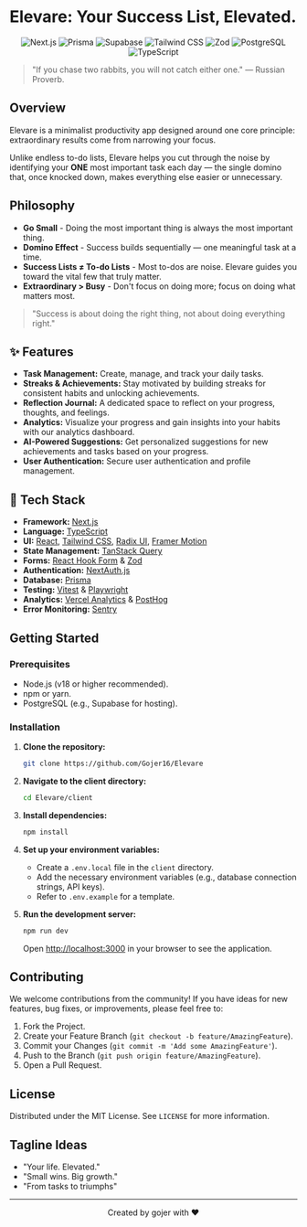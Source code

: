 # Elevare: Your Success List, Elevated.

<p align="center">
  <img src="https://img.shields.io/badge/Next.js-000000?style=for-the-badge&logo=next.js&logoColor=white" alt="Next.js" />
  <img src="https://img.shields.io/badge/Prisma-2D3748?style=for-the-badge&logo=prisma&logoColor=white" alt="Prisma" />
  <img src="https://img.shields.io/badge/Supabase-3ECF8E?style=for-the-badge&logo=supabase&logoColor=white" alt="Supabase" />
  <img src="https://img.shields.io/badge/Tailwind_CSS-38B2AC?style=for-the-badge&logo=tailwind-css&logoColor=white" alt="Tailwind CSS" />
  <img src="https://img.shields.io/badge/Zod-3068B7?style=for-the-badge&logo=zod&logoColor=white" alt="Zod" />
  <img src="https://img.shields.io/badge/PostgreSQL-316192?style=for-the-badge&logo=postgresql&logoColor=white" alt="PostgreSQL" />
  <img src="https://img.shields.io/badge/TypeScript-007ACC?style=for-the-badge&logo=typescript&logoColor=white" alt="TypeScript" />
</p>

> "If you chase two rabbits, you will not catch either one." — Russian Proverb.

## Overview

Elevare is a minimalist productivity app designed around one core principle: extraordinary results come from narrowing your focus.

Unlike endless to-do lists, Elevare helps you cut through the noise by identifying your **ONE** most important task each day — the single domino that, once knocked down, makes everything else easier or unnecessary.

## Philosophy

- **Go Small** - Doing the most important thing is always the most important thing.
- **Domino Effect** - Success builds sequentially — one meaningful task at a time.
- **Success Lists ≠ To-do Lists** - Most to-dos are noise. Elevare guides you toward the vital few that truly matter.
- **Extraordinary > Busy** - Don't focus on doing more; focus on doing what matters most.

> "Success is about doing the right thing, not about doing everything right."

## ✨ Features

*   **Task Management:** Create, manage, and track your daily tasks.
*   **Streaks & Achievements:** Stay motivated by building streaks for consistent habits and unlocking achievements.
*   **Reflection Journal:** A dedicated space to reflect on your progress, thoughts, and feelings.
*   **Analytics:** Visualize your progress and gain insights into your habits with our analytics dashboard.
*   **AI-Powered Suggestions:** Get personalized suggestions for new achievements and tasks based on your progress.
*   **User Authentication:** Secure user authentication and profile management.

## 🚀 Tech Stack

*   **Framework:** [Next.js](https://nextjs.org/)
*   **Language:** [TypeScript](https://www.typescriptlang.org/)
*   **UI:** [React](https://react.dev/), [Tailwind CSS](https://tailwindcss.com/), [Radix UI](https://www.radix-ui.com/), [Framer Motion](https://www.framer.com/motion/)
*   **State Management:** [TanStack Query](https://tanstack.com/query/latest)
*   **Forms:** [React Hook Form](https://react-hook-form.com/) & [Zod](https://zod.dev/)
*   **Authentication:** [NextAuth.js](https://next-auth.js.org/)
*   **Database:** [Prisma](https://www.prisma.io/)
*   **Testing:** [Vitest](https://vitest.dev/) & [Playwright](https://playwright.dev/)
*   **Analytics:** [Vercel Analytics](https://vercel.com/analytics) & [PostHog](https://posthog.com/)
*   **Error Monitoring:** [Sentry](https://sentry.io/)

## Getting Started

### Prerequisites

- Node.js (v18 or higher recommended).
- npm or yarn.
- PostgreSQL (e.g., Supabase for hosting).

### Installation

1. **Clone the repository:**
   ```bash
   git clone https://github.com/Gojer16/Elevare
   ```

2. **Navigate to the client directory:**
   ```bash
   cd Elevare/client
   ```

3. **Install dependencies:**
   ```bash
   npm install
   ```

4. **Set up your environment variables:**
   - Create a `.env.local` file in the `client` directory.
   - Add the necessary environment variables (e.g., database connection strings, API keys).
   - Refer to `.env.example` for a template.

5. **Run the development server:**
   ```bash
   npm run dev
   ```
   Open [http://localhost:3000](http://localhost:3000) in your browser to see the application.

## Contributing

We welcome contributions from the community! If you have ideas for new features, bug fixes, or improvements, please feel free to:

1. Fork the Project.
2. Create your Feature Branch (`git checkout -b feature/AmazingFeature`).
3. Commit your Changes (`git commit -m 'Add some AmazingFeature'`).
4. Push to the Branch (`git push origin feature/AmazingFeature`).
5. Open a Pull Request.

## License

Distributed under the MIT License. See `LICENSE` for more information.

## Tagline Ideas

- "Your life. Elevated."
- "Small wins. Big growth."
- "From tasks to triumphs"

---
<p align="center">
Created by gojer with ❤️
</p>